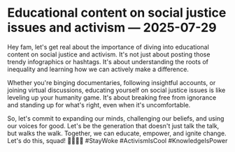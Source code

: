 # Educational content on social justice issues and activism — 2025-07-29

Hey fam, let's get real about the importance of diving into educational content on social justice and activism. It's not just about posting those trendy infographics or hashtags. It's about understanding the roots of inequality and learning how we can actively make a difference.

Whether you're binging documentaries, following insightful accounts, or joining virtual discussions, educating yourself on social justice issues is like leveling up your humanity game. It's about breaking free from ignorance and standing up for what's right, even when it's uncomfortable.

So, let's commit to expanding our minds, challenging our beliefs, and using our voices for good. Let's be the generation that doesn't just talk the talk, but walks the walk. Together, we can educate, empower, and ignite change. Let's do this, squad! 💪🏽✊🏽 #StayWoke #ActivismIsCool #KnowledgeIsPower